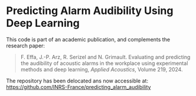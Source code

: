 # Predicting Alarm Audibility Using Deep Learning

This code is part of an academic publication, and complements the research paper:
> F. Effa, J.-P. Arz, R. Serizel and N. Grimault. Evaluating and predicting the audibility of acoustic alarms in the workplace using experimental methods and deep learning, *Applied Acoustics*, Volume 219, 2024.

The repository has been delocated ans now accessible at: https://github.com/INRS-France/predicting_alarm_audibility
